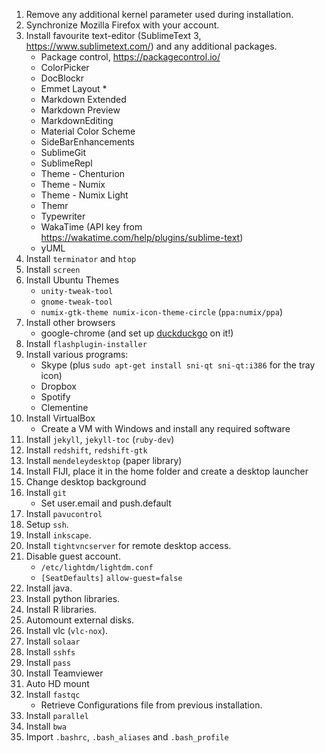 1. Remove any additional kernel parameter used during installation.
2. Synchronize Mozilla Firefox with your account.
3. Install favourite text-editor (SublimeText 3, https://www.sublimetext.com/) and any additional packages.
	* Package control, https://packagecontrol.io/
	* ColorPicker
	* DocBlockr
	* Emmet
   Layout * 
	* Markdown Extended
	* Markdown Preview
	* MarkdownEditing
    * Material Color Scheme
    * SideBarEnhancements
    * SublimeGit
    * SublimeRepl
    * Theme - Chenturion
    * Theme - Numix
    * Theme - Numix Light
    * Themr
    * Typewriter
    * WakaTime (API key from https://wakatime.com/help/plugins/sublime-text)
    * yUML
4. Install `terminator` and `htop`
5. Install `screen`
6. Install Ubuntu Themes
    * `unity-tweak-tool`
    * `gnome-tweak-tool`
    * `numix-gtk-theme numix-icon-theme-circle` (`ppa:numix/ppa`)
5. Install other browsers
    * google-chrome (and set up <u>duckduckgo</u> on it!)
6. Install `flashplugin-installer`
7. Install various programs:
    * Skype (plus `sudo apt-get install sni-qt sni-qt:i386` for the tray icon)
    * Dropbox
    * Spotify
    * Clementine
8. Install VirtualBox
    * Create a VM with Windows and install any required software
9. Install `jekyll`, `jekyll-toc` (`ruby-dev`)
10. Install `redshift`, `redshift-gtk`
11. Install `mendeleydesktop` (paper library)
12. Install FIJI, place it in the home folder and create a desktop launcher
13. Change desktop background
14. Install `git` 
    * Set user.email and push.default
15. Install `pavucontrol` 
16. Setup `ssh`.
17. Install `inkscape`.
18. Install `tightvncserver` for remote desktop access.
19. Disable guest account.
    * `/etc/lightdm/lightdm.conf`
    * `[SeatDefaults]`  `allow-guest=false`
20. Install java.
21. Install python libraries.
22. Install R libraries.
23. Automount external disks.
24. Install vlc (`vlc-nox`).
25. Install `solaar`
26. Install `sshfs`
27. Install `pass` 
28. Install Teamviewer
29. Auto HD mount
30. Install `fastqc`
    * Retrieve Configurations file from previous installation.
31. Install `parallel` 
32. Install `bwa` 
33. Import `.bashrc`, `.bash_aliases` and `.bash_profile`